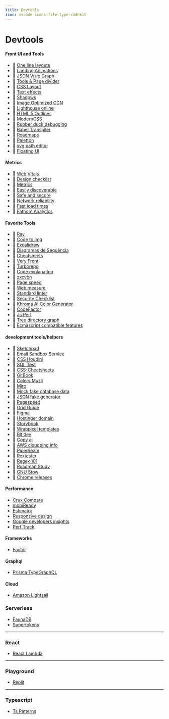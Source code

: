 ```yaml
---
title: Devtools
icon: vscode-icons:file-type-codekit
---
```


# Devtools

#### Front UI and Tools

- 🔧 [One line layouts](https://web.dev/one-line-layouts/)
- 🔧 [Landing Animations](https://www.landing.love/)
- 🔧 [JSON Visio Graph](https://jsonvisio.com/editor)
- 🔧 [Tools & Page divider](https://omatsuri.app/page-dividers)
- 🔧 [CSS Layout](https://csslayout.io/)
- 🔧 [Text effects](https://tobiasahlin.com/moving-letters/)
- 🔧 [Shadpws](https://shadows.brumm.af/)
- 🔧 [Image Optimized CDN](https://imagekit.io)
- 🔧 [Lighthouse online](https://developers.google.com/speed/pagespeed/insights/?url=https%3A%2F%2Fhungry-mestorf-555980.netlify.app%2F)
- 🔧 [HTML 5 Outliner](https://gsnedders.html5.org/outliner/)
- 🔧 [ModernCSS](https://moderncss.dev/)
- 🔧 [Rubber duck debugging](https://rubberduckdebugging.com/)
- 🔧 [Babel Transpiler](https://babeljs.io/repl#?browsers=&build=&builtIns=false&spec=false&loose=false&code_lz=BQAglCC8B8LA3gXzEA&debug=false&forceAllTransforms=false&shippedProposals=false&circleciRepo=&evaluate=true&fileSize=true&timeTravel=true&sourceType=module&lineWrap=true&presets=es2015&prettier=true&targets=&version=7.7.7&externalPlugins=)
- 🔧 [Roadmaps](https://roadmap.sh/)
- 🔧 [Paletton](http://paletton.com/#uid=14i0u0kcflZ0HBQ5yqUkTizCch6)
- 🔧 [svg path editor](https://yqnn.github.io/svg-path-editor/)
- 🔧 [Floating UI](https://floating-ui.com/)

#### Metrics

- 📙 [Web Vitals](https://web.dev/vitals/)
- 📙 [Design checklist](https://www.checklist.design/)
- 📙 [Metrics](https://web.dev/metrics)
- 📙 [Easily discoverable](https://web.dev/discoverable)
- 📙 [Safe and secure](https://web.dev/secure)
- 📙 [Network reliability](https://web.dev/reliable)
- 📙 [Fast load times](https://web.dev/fast)
- 📙 [Fathom Analytics](https://usefathom.com/)

#### Favorite Tools

- 🔧 [Ray](https://ray.so/)
- 🔧 [Code to img](https://codetoimg.com/)
- 🔧 [Excalidraw](https://excalidraw.com/)
- 🔧 [Diagramas de Sequência](https://sequencediagram.org/)
- 🔧 [Cheatsheets](https://devhints.io/)
- 🔧 [Very Front](https://veryfront.com/)
- 🔧 [Turborepo](https://turborepo.org/)
- 🔧 [Code explanation](https://denigma.app/#demo)
- 🔧 [zxcvbn](https://github.com/dropbox/zxcvbn)
- 🔧 [Page speed](https://pagespeed.web.dev/)
- 🔧 [Web measure](https://web.dev/measure/)
- 🔧 [Standard linter](https://standardjs.com/)
- 🔧 [Security Checklist](https://github.com/Lissy93/personal-security-checklist)
- 🔧 [Khroma AI Color Generator](khroma.co/generator/)
- 🔧 [CodeFactor](https://www.codefactor.io/dashboard)
- 🔧 [Js Perf](https://perf.link/)
- 🔧 [Tree directory graph](https://tree.nathanfriend.io/)
- 🔧 [Ecmascript compatible features](https://kangax.github.io/compat-table/esnext/)

#### development tools/helpers

- 🔧 [Sketchpad](https://sketch.io/sketchpad/)
- 🔧 [Email Sandbox Service](https://mailtrap.io/)
- 🔧 [CSS Houdini](https://houdini.how/)
- 🔧 [SQL Test](https://sqltest.net/)
- 🔧 [CSS-Cheatsheets](https://github.com/AakashRao-dev/CSS-Cheatsheets)
- 🔧 [GitBook](https://www.gitbook.com/)
- 🔧 [Colors Muzli](https://colors.muz.li/)
- 🔧 [Miro](https://miro.com/mind-map-software/)
- 🔧 [Mock fake database data](https://www.mockaroo.com/)
- 🔧 [JSON fake generator](https://json-generator.com/)
- 🔧 [Pagespeed](https://developers.google.com/speed/pagespeed/insights/?hl=pt-br)
- 🔧 [Grid Guide](https://grid.malven.co/)
- 🔧 [Figma](https://www.figma.com/)
- 🔧 [Hostinger domain](https://hpanel.hostinger.com/domain/rwietter.xyz/domain-overview)
- 🔧 [Storybook](https://hpanel.hostinger.com/domain/rwietter.xyz/domain-overview)
- 🔧 [Wrappixel templates](https://www.wrappixel.com/)
- 🔧 [Bit dev](https://bit.dev/)
- 🔧 [Copy ai](https://app.copy.ai/) <!-- generate marketing copy in seconds. -->
- 🔧 [AWS cloudping info](https://cloudping.info/)
- 🔧 [Pipedream](https://pipedream.com/workflows)
- 🔧 [Rextester](https://rextester.com/)
- 🔧 [Regex 101](https://regex101.com/)
- 🔧 [Roadmap Study](https://roadmap.sh/)
- 🔧 [GNU Stow](http://brandon.invergo.net/news/2012-05-26-using-gnu-stow-to-manage-your-dotfiles.html)
- 🔧 [Chrome releases](https://chromestatus.com/features#milestone%3D102)

#### Performance

- [Crux Compare](https://crux-compare.netlify.app/)
- [mobiReady](https://ready.mobi/#1554313-38lz)
- [Estimator](https://estimator.dev/)
- [Responsive design](http://ami.responsivedesign.is/#)
- [Google developers insights](https://developers.google.com/speed/docs/insights/rules?hl=pt-br)
- [Perf Track](https://perf-track.web.app/react)

#### Frameworks

- [Factor](https://github.com/FactorJS/factor)

#### Graphql

- [Prisma TypeGraphQL](https://prisma.typegraphql.com/docs/intro)

#### Cloud

- [Amazon Lightsail](https://aws.amazon.com/pt/lightsail/)

### Serverless
- [FaunaDB](https://docs.fauna.com/fauna/current/learn/tutorials/fql/authentication/user)
- [Supertokens](https://supertokens.com/)

---

### React
- [React Lambda](https://github.com/sultan99/react-on-lambda)

---

### Playground
- [Replit](https://replit.com/~)

---

### Typescript
- [Ts Patterns](https://github.com/gvergnaud/ts-pattern)